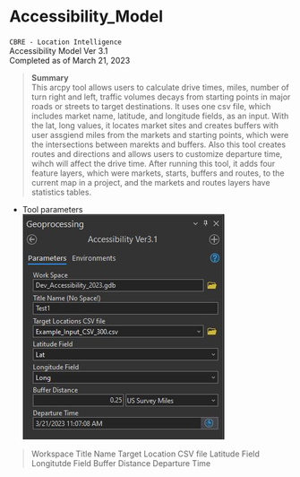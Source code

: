 # Accessibility_Model

`CBRE - Location Intelligence`
<br />Accessibility Model Ver 3.1
<br />Completed as of March 21, 2023

> **Summary** <br>
This arcpy tool allows users to calculate drive times, miles, number of turn right and left, traffic volumes
decays from starting points in major roads or streets to target destinations. It uses one csv file, which includes 
market name, latitude, and longitude fields, as an input. With the lat, long values, it locates market sites and 
creates buffers with user assgiend miles from the markets and starting points, which were the intersections between 
marekts and buffers. Also this tool creates routes and directions and allows users to customize departure time, 
wihch will affect the drive time. After running this tool, it adds four feature layers, which were markets, starts,
buffers and routes, to the current map in a project, and the markets and routes layers have statistics tables.

* Tool parameters <br>
![alt text](https://github.com/jeonghonkim/Accessibility_Model/blob/main/access_parameters.JPG) <br>
> Workspace
> Title Name
> Target Location CSV file
> Latitude Field
> Longitutde Field
> Buffer Distance
> Departure Time

 
